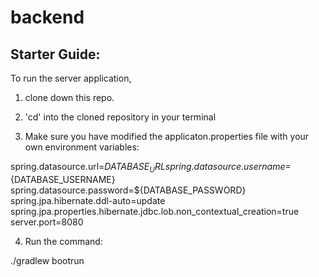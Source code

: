 # backend


## Starter Guide:
To run the server application,
1. clone down this repo.

2. 'cd' into the cloned repository in your terminal

3. Make sure you have modified the applicaton.properties file with your own environment variables:

 spring.datasource.url=${DATABASE_URL}
 spring.datasource.username=${DATABASE_USERNAME}
 spring.datasource.password=${DATABASE_PASSWORD}
 spring.jpa.hibernate.ddl-auto=update
 spring.jpa.properties.hibernate.jdbc.lob.non_contextual_creation=true
 server.port=8080
 
4. Run the command:

 ./gradlew bootrun
